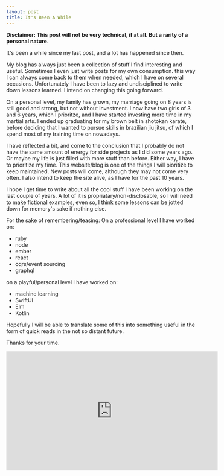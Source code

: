 ```yaml
---
layout: post
title: It's Been A While
---
```


**Disclaimer: This post will not be very technical, if at all. But a rarity of a personal nature.**

It's been a while since my last post, and a lot has happened since then.

My blog has always just been a collection of stuff I find interesting and useful. Sometimes I even just   write posts for my own consumption. this way I can always come back to them when needed, which I have on several occasions. Unfortunately I have been to lazy and undisciplined to write down lessons learned. I intend on changing this going forward.

On a personal level, my family has grown, my marriage going on 8 years is still good and strong, but not without investment. I now have two girls of 3 and 6 years, which I prioritze, and I have started investing more time in my martial arts. I ended up graduating for my brown belt in shotokan karate, before deciding that I wanted to pursue skills in brazilian jiu jitsu, of which I spend most of my training time on nowadays.

I have reflected a bit, and come to the conclusion that I probably do not have the same amount of energy for side projects as I did some years ago. Or maybe my life is just filled with more stuff than before. Either way, I have to prioritize my time. This website/blog is one of the things I will pioritize to keep maintained. New posts will come, although they may not come very often. I also intend to keep the site alive, as I have for the past 10 years.

I hope I get time to write about all the cool stuff I have been working on the last couple of years. A lot of it is propriatary/non-disclosable, so I will need to make fictional examples, even so, I think some lessons can be jotted down for memory's sake if nothing else.

For the sake of remembering/teasing:
On a professional level I have worked on:
* ruby
* node
* ember
* react
* cqrs/event sourcing
* graphql

on a playful/personal level I have worked on:
* machine learning
* SwiftUI
* Elm
* Kotlin

Hopefully I will be able to translate some of this into something useful in the form of quick reads in the not so distant future.

Thanks for your time.

<iframe width="560" height="315" src="https://www.youtube.com/embed/araU0fZj6oQ" frameborder="0" allow="accelerometer; autoplay; encrypted-media; gyroscope; picture-in-picture" allowfullscreen></iframe>